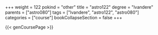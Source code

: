 +++
weight = 122
pokind = "other"
title = "astro122"
degree = "lvandere"
parents = ["astro080"]
tags = ["lvandere", "astro122", "astro080"]
categories = ["course"]
bookCollapseSection = false
+++

{{< genCoursePage >}}
